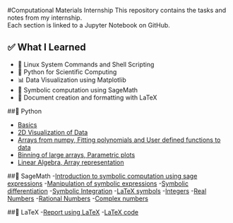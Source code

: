 #Computational Materials Internship
This repository contains the tasks and notes from my internship.  
Each section is linked to a Jupyter Notebook on GitHub.

## ✅ What I Learned

- 📂 Linux System Commands and Shell Scripting
- 🐍 Python for Scientific Computing
- 📊 Data Visualization using Matplotlib
- 📐 Symbolic computation using SageMath
- 📄 Document creation and formatting with LaTeX

##🐍 Python
 - [Basics](https://github.com/Hasitha1405/computational-materials-internship/blob/main/Python/1.Basics.ipynb)
 - [2D Visualization of Data](https://github.com/Hasitha1405/computational-materials-internship/blob/main/Python/2.2D%20visualization%20of%20data.ipynb)
 - [Arrays from numpy, Fitting polynomials and User defined functions to data](https://github.com/Hasitha1405/computational-materials-internship/blob/main/Python/3.Arrays%20from%20numpy%2C%20fitting%20polynomials%20and%20user%20defined%20functions%20to%20data.ipynb)
 - [Binning of large arrays, Parametric plots](https://github.com/Hasitha1405/computational-materials-internship/blob/main/Python/4.Binning%20of%20large%20arrays%2C%20Parametric%20plots.ipynb)
 - [Linear Algebra, Array representation](https://github.com/Hasitha1405/computational-materials-internship/blob/main/Python/5.Linear%20Algebra%2C%20Array%20representation.ipynb)

##📐 SageMath
 -[Introduction to symbolic computation using sage expressions](https://github.com/Hasitha1405/computational-materials-internship/blob/main/SageMath/1.Introduction%20to%20symbolic%20computation%20using%20sage%20expressions.ipynb)
 -[Manipulation of symbolic expressions](https://github.com/Hasitha1405/computational-materials-internship/blob/main/SageMath/2.Manipulation%20of%20symbolic%20expressions.ipynb)
 -[Symbolic differentiation](https://github.com/Hasitha1405/computational-materials-internship/blob/main/SageMath/3.Symbolic%20differentiation.ipynb)
 -[Symbolic Integration](https://github.com/Hasitha1405/computational-materials-internship/blob/main/SageMath/4.Symbolic%20Integration.ipynb)
 -[LaTeX symbols](https://github.com/Hasitha1405/computational-materials-internship/blob/main/SageMath/5.LaTeX%20symbols.ipynb)
 -[Integers](https://github.com/Hasitha1405/computational-materials-internship/blob/main/SageMath/6.Integers.ipynb)
 -[Real Numbers](https://github.com/Hasitha1405/computational-materials-internship/blob/main/SageMath/7.Real%20Numbers.ipynb)
 -[Rational Numbers](https://github.com/Hasitha1405/computational-materials-internship/blob/main/SageMath/8.Rational%20Numbers.ipynb)
 -[Complex numbers](https://github.com/Hasitha1405/computational-materials-internship/blob/main/SageMath/9.Complex%20numbers.ipynb)

 ##📄 LaTeX
 -[Report using LaTeX](https://github.com/Hasitha1405/computational-materials-internship/blob/main/LaTeX/Internship%20Report%20using%20LaTeX.pdf)
 -[LaTeX code](https://github.com/Hasitha1405/computational-materials-internship/blob/main/LaTeX/latex%20code.tex)
